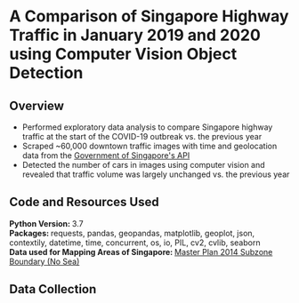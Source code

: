# A Comparison of Singapore Highway Traffic in January 2019 and 2020 using Computer Vision Object Detection

## Overview
* Performed exploratory data analysis to compare Singapore highway traffic at the start of the COVID-19 outbreak vs. the previous year
* Scraped ~60,000 downtown traffic images with time and geolocation data from the [Government of Singapore's API](https://data.gov.sg/dataset/traffic-images)
* Detected the number of cars in images using computer vision and revealed that traffic volume was largely unchanged vs. the previous year

## Code and Resources Used
<b> Python Version: </b> 3.7 <br>
<b> Packages: </b> requests, pandas, geopandas, matplotlib, geoplot, json, contextily, datetime, time, concurrent, os, io, PIL, cv2, cvlib, seaborn <br>
<b> Data used for Mapping Areas of Singapore: </b> [Master Plan 2014 Subzone Boundary (No Sea)](https://data.gov.sg/dataset/master-plan-2014-subzone-boundary-no-sea)

## Data Collection
